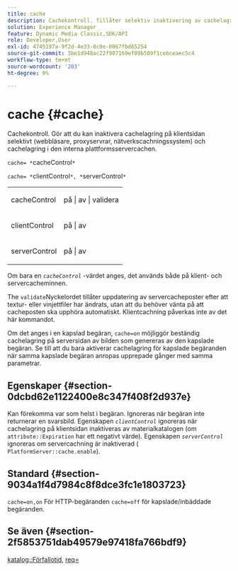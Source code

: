 ```yaml
---
title: cache
description: Cachekontroll. Tillåter selektiv inaktivering av cachelagring på klientsidan (webbläsare, proxyservrar, nätverkscachningssystem) och cachelagring i den interna plattformsservercachen.
solution: Experience Manager
feature: Dynamic Media Classic,SDK/API
role: Developer,User
exl-id: 4745197a-9f2d-4e33-8c0e-0067fbd65254
source-git-commit: 3be1d948ac22f907169ef09b509f1cebceaec5c4
workflow-type: tm+mt
source-wordcount: '203'
ht-degree: 0%

---
```


# cache {#cache}

Cachekontroll. Gör att du kan inaktivera cachelagring på klientsidan selektivt (webbläsare, proxyservrar, nätverkscachningssystem) och cachelagring i den interna plattformsservercachen.

`cache= *`cacheControl`*`

`cache= *`clientControl`*, *`serverControl`*`

<table id="simpletable_CBB5DFBD48B444A4AA806B11299BC43E"> 
 <tr class="strow"> 
  <td class="stentry"> <p><span class="varname"> cacheControl</span> </p> </td> 
  <td class="stentry"> <p>på | av | validera </p></td> 
 </tr> 
 <tr class="strow"> 
  <td class="stentry"> <p><span class="varname"> clientControl </span> </p> </td> 
  <td class="stentry"> <p>på | av </p></td> 
 </tr> 
 <tr class="strow"> 
  <td class="stentry"> <p><span class="varname"> serverControl </span> </p></td> 
  <td class="stentry"> <p>på | av </p></td> 
 </tr> 
</table>

Om bara en *`cacheControl`* -värdet anges, det används både på klient- och servercacheminnen.

The `validate`Nyckelordet tillåter uppdatering av servercacheposter efter att textur- eller vinjettfiler har ändrats, utan att du behöver vänta på att cacheposten ska upphöra automatiskt. Klientcachning påverkas inte av det här kommandot.

Om det anges i en kapslad begäran, `cache=on` möjliggör beständig cachelagring på serversidan av bilden som genereras av den kapslade begäran. Se till att du bara aktiverar cachelagring för kapslade begäranden när samma kapslade begäran anropas upprepade gånger med samma parametrar.

## Egenskaper {#section-0dcbd62e1122400e8c347f408f2d937e}

Kan förekomma var som helst i begäran. Ignoreras när begäran inte returnerar en svarsbild. Egenskapen *`clientControl`* ignoreras när cachelagring på klientsidan inaktiveras av materialkatalogen (om `attribute::Expiration` har ett negativt värde). Egenskapen *`serverControl`* ignoreras om servercachning är inaktiverad ( `PlatformServer::cache.enable`).

## Standard {#section-9034a1f4d7984c8f8dce3fc1e1803723}

`cache=on,on` För HTTP-begäranden `cache=off` för kapslade/inbäddade begäranden.

## Se även {#section-2f5853751dab49579e97418fa766bdf9}

[katalog::Förfallotid](../../../../../ir-api/material-cat/image-rendering-api-ref/c-ir-material-catalog/c-ir-material-data-reference/r-ir-expiration-dataref.md#reference-5e93943abff54c93bf85aae3b911a3ce), [req=](../../../../../ir-api/http-protocol/image-rendering-api-ref/c-ir-http-protocol-ref/c-ir-http-protocol-command-reference/r-ir-req.md#reference-792b1a663fb64261bd2de2a209b847fb)
